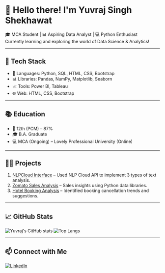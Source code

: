# 👋 Hello there! I'm Yuvraj Singh Shekhawat

🎓 MCA Student | 📊 Aspiring Data Analyst | 💻 Python Enthusiast  
Currently learning and exploring the world of Data Science & Analytics!

---

## 🔧 Tech Stack
- 📌 Languages: Python, SQL, HTML, CSS, Bootstrap
- 📊 Libraries: Pandas, NumPy, Matplotlib, Seaborn
- 📈 Tools: Power BI, Tableau
- 🌐 Web: HTML, CSS, Bootstrap

---

## 📚 Education
- 🧠 12th (PCM) – 87%
- 🎓 B.A. Graduate
- 💻 MCA (Ongoing) – Lovely Professional University (Online)

---

## 👨‍💻 Projects
1. [NLPCloud Interface](https://github.com/yuvrajsinghshek/NLPCloud-Interface) – Used NLP Cloud API to implement 3 types of text analysis.
2. [Zomato Sales Analysis](https://github.com/yuvrajsinghshek/Zomato-Project) – Sales insights using Python data libraries.
3. [Hotel Booking Analysis](https://github.com/yuvrajsinghshek/Hotel-Booking-Analysis) – Identified booking cancellation trends and suggestions.

---

## 📈 GitHub Stats
![Yuvraj's GitHub stats](https://github-readme-stats.vercel.app/api?username=yuvrajsinghshek&show_icons=true&theme=radical)
![Top Langs](https://github-readme-stats.vercel.app/api/top-langs/?username=yuvrajsinghshek&layout=compact)

---

## 📫 Connect with Me
[![LinkedIn](https://img.shields.io/badge/LinkedIn-blue?style=for-the-badge&logo=linkedin)](https://www.linkedin.com/in/yuvraj-singh-shekhawat-155719316)

